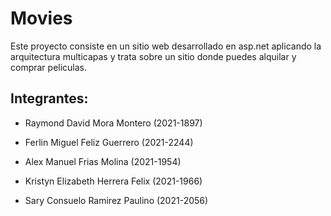 # Movies

Este proyecto consiste en un sitio web desarrollado en asp.net aplicando la arquitectura multicapas y trata sobre un sitio donde puedes alquilar y comprar peliculas.

## Integrantes:

- Raymond David Mora Montero (2021-1897)

- Ferlin Miguel Feliz Guerrero (2021-2244)

- Alex Manuel Frias Molina (2021-1954)

- Kristyn Elizabeth Herrera Felix (2021-1966)

- Sary Consuelo Ramirez Paulino (2021-2056)

